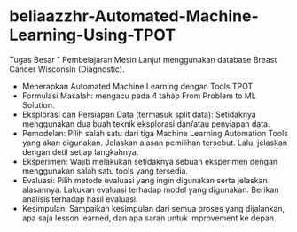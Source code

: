 # beliaazzhr-Automated-Machine-Learning-Using-TPOT
Tugas Besar 1 Pembelajaran Mesin Lanjut menggunakan database Breast Cancer Wisconsin (Diagnostic).

- Menerapkan Automated Machine Learning dengan Tools TPOT
- Formulasi Masalah: mengacu pada 4 tahap From Problem to ML Solution.
- Eksplorasi dan Persiapan Data (termasuk split data): Setidaknya
menggunakan dua buah teknik eksplorasi dan/atau penyiapan data. 
- Pemodelan: Pilih salah satu dari tiga Machine Learning Automation Tools
yang akan digunakan. Jelaskan alasan pemilihan tersebut. Lalu, jelaskan
dengan detil setiap langkahnya.
- Eksperimen: Wajib melakukan setidaknya sebuah eksperimen dengan
menggunakan salah satu tools yang tersedia.
- Evaluasi: Pilih metode evaluasi yang ingin digunakan serta jelaskan alasannya.
Lakukan evaluasi terhadap model yang digunakan. Berikan analisis terhadap
hasil evaluasi.
- Kesimpulan: Sampaikan kesimpulan dari semua proses yang dijalankan, apa
saja lesson learned, dan apa saran untuk improvement ke depan. 
